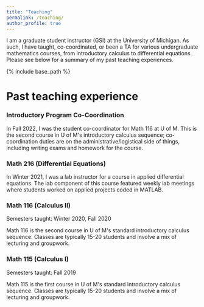 ```yaml
---
title: "Teaching"
permalink: /teaching/
author_profile: true
---
```



I am a graduate student instructor (GSI) at the University of Michigan. As such, I have taught, co-coordinated, or been a TA for various undergraduate mathematics courses, from introductory calculus to differential equations. Please see below for a summary of my past teaching experiences.

{% include base_path %}
<!--
{% for post in site.teaching reversed %}
  {% include archive-single.html %}
{% endfor %} 
-->

<h1>Past teaching experience</h1>

<h3>Introductory Program Co-Coordination</h3>

<p>In Fall 2022, I was the student co-coordinator for Math 116 at U of M. This is the second course in U of M's introductory calculus sequence; co-coordination duties are on the administrative/logistical side of things, including writing exams and homework for the course.
</p>


<h3>Math 216 (Differential Equations)</h3>

<p>In Winter 2021, I was a lab instructor for a course in applied differential equations. The lab component of this course featured weekly lab meetings where students worked on applied projects coded in MATLAB.
</p>

<h3>Math 116 (Calculus II)</h3>

<p>Semesters taught: Winter 2020, Fall 2020</p>

<p>Math 116 is the second course in U of M's standard introductory calculus sequence. Classes are typically 15-20 students and involve a mix of lecturing and groupwork. 
</p>


<h3>Math 115 (Calculus I)</h3>

<p>Semesters taught: Fall 2019</p>

<p>Math 115 is the first course in U of M's standard introductory calculus sequence. Classes are typically 15-20 students and involve a mix of lecturing and groupwork. 
</p>